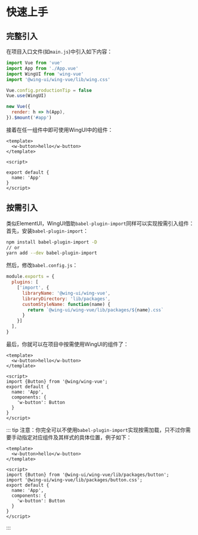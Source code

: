 # 快速上手

## 完整引入
在项目入口文件(如`main.js`)中引入如下内容：

```js
import Vue from 'vue'
import App from './App.vue'
import WingUI from 'wing-vue'
import '@wing-ui/wing-vue/lib/wing.css'

Vue.config.productionTip = false
Vue.use(WingUI)

new Vue({
  render: h => h(App),
}).$mount('#app')
```

接着在任一组件中即可使用WingUI中的组件：
```vue
<template>
  <w-button>hello</w-button>
</template>

<script>

export default {
  name: 'App'
}
</script>
```

## 按需引入
类似ElementUI，WingUI借助`babel-plugin-import`同样可以实现按需引入组件：
<br/>
首先，安装`babel-plugin-import`：
```bash
npm install babel-plugin-import -D
// or
yarn add --dev babel-plugin-import
```
然后，修改`babel.config.js`：
```js
module.exports = {
  plugins: [
    ['import', {
      libraryName: '@wing-ui/wing-vue',
      libraryDirectory: 'lib/packages',
      customStyleName: function(name) {
        return `@wing-ui/wing-vue/lib/packages/${name}.css`
      }
    }]
  ],
}
```
最后，你就可以在项目中按需使用WingUI的组件了：
```vue
<template>
  <w-button>hello</w-button>
</template>

<script>
import {Button} from '@wing/wing-vue';
export default {
  name: 'App',
  components: {
    'w-button': Button
  }
}
</script>
```
::: tip
注意：你完全可以不使用`babel-plugin-import`实现按需加载，只不过你需要手动指定对应组件及其样式的具体位置，例子如下：
```vue
<template>
  <w-button>hello</w-button>
</template>

<script>
import {Button} from '@wing-ui/wing-vue/lib/packages/button';
import '@wing-ui/wing-vue/lib/packages/button.css';
export default {
  name: 'App',
  components: {
    'w-button': Button
  }
}
</script>
```
:::
